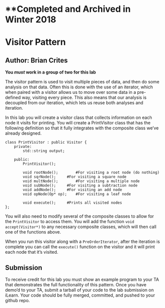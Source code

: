 # **Completed and Archived in Winter 2018


# Visitor Pattern
## Author: Brian Crites
**You *must* work in a group of two for this lab**

The visitor pattern is used to visit multiple pieces of data, and then do some analysis on that data. Often this is done with the use of an iterator, which when paired with a visitor allows us to move over some data in a pre-defined way, visiting every piece. This also means that our analysis is decoupled from our iteration, which lets us reuse both analyses and iteration.

In this lab you will create a visitor class that collects information on each node it visits for printing. You will create a PrintVisitor class that has the following definition so that it fully integrates with the composite class we’ve already designed.
```
class PrintVisitor : public Visitor {
	private:
		std::string output;

	public:
		PrintVisitor();

		void rootNode();		#For visiting a root node (do nothing)
		void sqrNode();		#For visiting a square node
		void multNode();		#For visiting a multiple node
		void subNode();		#For visiting a subtraction node
		void addNode();		#For visiting an add node
		void opNode(Op* op);	#For visiting a leaf node

		void execute();		#Prints all visited nodes
};
```
You will also need to modify several of the composite classes to allow for the `PrintVisitor` to access them. You will add the function `void accept(Visitor*)` to any necessary composite classes, which will then call one of the functions above.

When you run this visitor along with a `PreOrderIterator`, after the iteration is complete you can call the `execute()` function on the visitor and it will print each node that it’s visited.

## Submission
To receive credit for this lab you must show an example program to your TA that demonstrates the full functionality of this pattern. Once you have demo’d to your TA, submit a tarball of your code to the lab submission on iLearn. Your code should be fully merged, committed, and pushed to your github repo.
